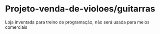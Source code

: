# Projeto-venda-de-violoes/guitarras
 
<p>Loja inventada para treino de programação, não será usada para meios comerciais</P>
